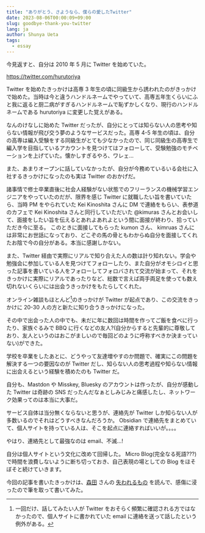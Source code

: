 ```yaml
---
title: "ありがとう、さようなら、僕らの愛したTwitter"
date: 2023-08-06T00:00:09+09:00
slug: goodbye-thank-you-twitter
lang: ja
author: Shunya Ueta
tags:
  - essay
---
```


今見返すと、自分は 2010 年 5 月に Twitter を始めていた。

https://twitter.com/hurutoriya

Twitter を始めたきっかけは高専 3 年生の頃に同級生から誘われたのがきっかけで始めた。当時は今と違うハンドルネームでやっていて、高専五年生くらいにふと我に返ると厨二病がすぎるハンドルネームで恥ずかしくなり、現行のハンドルネームである hurutoriya に変更した覚えがある。

なんのけなしに始めた Twitter だったが、自分にとっては知らない人の思考や知らない情報が飛び交う夢のようなサービスだった。高専 4-5 年生の頃は、自分の高専は編入受験をする同級生がとても少なかったので、同じ同級生の高専生で編入学を目指しているアカウントを見つけてはフォローして、受験勉強のモチベーションを上げていた。懐かしすぎるやろ、ワレェ...

また、あまりオープンに話していなかったが、自分が今務めているいる会社に入社するきっかけになったのも実は Twitter のおかげだ。

諸事情で修士卒業直後に社会人経験がない状態でのフリーランスの機械学習エンジニアをやっていたのだが、限界を感じ Twitter に就職したい旨を書いていたら、当時 PM をやられていた Kei Kinoshita さんに DM で連絡をもらい、表参道のカフェで Kei Kinoshita さんと同行していただいた @kimuras さんとお会いして、面接をしたい旨を伝えるとあれよあれよという間に面接が終わり、拾っていただき今に至る。
このときに面接してもらった kumon さん、 kimruas さんには非常にお世話になっており、どこぞの馬の骨ともわからぬ自分を面接してくれたお陰で今の自分がある。本当に感謝しかない。

また、Twitter 経由で実際にリアルで知り合えた人の数は計り知れない。学会や勉強会に参加している人を見つけてフォローしたり、また自分がオモシロイと思った記事を書いている人をフォローしてフォロバされて交流が始まって、それをきっかけに実際にリアルであったりなど、総数で言えば両手両足を使っても数え切れないくらいには出会うきっかけをもたらしてくれた。

オンライン雑談もほとんど[^zatsudan]のきっかけが Twitter が起点であり、この交流をきっかけに 20-30 人の方と新たに知り合うきっかけになった。

その中で出会った人の中でも、未だに年に数回は時間を作ってご飯を食べに行ったり、家族ぐるみで BBQ に行くなどの友人?(自分からすると先輩的に尊敬しており、友人というのはおこがましいので毎回どのように呼称すべきか決まっていない)ができた。

学校を卒業をしたあとに、どうやって友達増やすのか問題で、確実にこの問題を解決する一つの要因なのが Twitter だし、知らない人の思考過程や知らない情報に出会えるという経験を積めたのも Twitter だ。

自分も、Mastdon や Misskey, Bluesky のアカウントは作ったが、自分が感動した Twitter は奇跡の SNS だったんだなぁとしみじみと痛感したし、ネットワーク効果ってのは本当に大事だ。

サービス自体は当分無くならないと思うが、連絡先が Twitter しか知らない人が多数いるのでそれはどうすべきなんだろうか。
Obsidian で連絡先をまとめていて、個人サイトを持っている人は、そこを起点に連絡すればいいが。。。。

やはり、連絡先として最強なのは email、不滅...!

自分は個人サイトという文化に改めて回帰した。
Micro Blog(完全なる死語???)で時間を浪費しないように断ち切っておき、自己表現の場としての Blog をほそぼそと続けていきます。

今回の記事を書いたきっかけは、[森田](https://records.dodgson.org/) さんの [失われるもの](https://records.dodgson.org/2023/07/28/on-losing/) を読んで、感傷に浸ったので筆を取って書いてみた。

[^zatsudan]: 一回だけ、話してみたい人が Twitter をおそらく頻繁に確認される方ではなかったので、個人サイトに書かれていた email に連絡を送って話したという例外がある。
